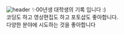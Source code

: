  
![header](https://capsule-render.vercel.app/api?type=waving&color=FFA883&height=300&section=header&text=ShinYeJi&fontSize=90&animation=twinkling&fontColor=FFFFFF)
✨00년생 대학생의 기록 입니다 :)   
코딩도 하고 영상편집도 하고 포토샵도 좋아합니다.  
다양한 분야에 시도하는 것을 좋아합니다  
<!--
**shinyeji903/shinyeji903** is a ✨ _special_ ✨ repository because its `README.md` (this file) appears on your GitHub profile.

Here are some ideas to get you started:

- 🔭 I’m currently working on ...
- 🌱 I’m currently learning ...
- 👯 I’m looking to collaborate on ...
- 🤔 I’m looking for help with ...
- 💬 Ask me about ...
- 📫 How to reach me: ...
- 😄 Pronouns: ...
- ⚡ Fun fact: ...
-->
